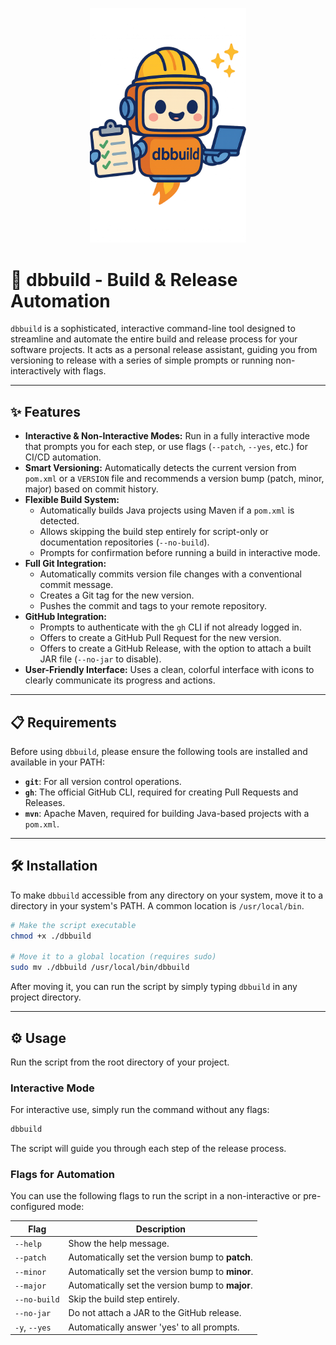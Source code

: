 <p align="center">
  <img src="./assets/logo.png" alt="dbbuild logo" width="250"/>
</p>

# 🚀 dbbuild - Build & Release Automation

`dbbuild` is a sophisticated, interactive command-line tool designed to streamline and automate the entire build and release process for your software projects. It acts as a personal release assistant, guiding you from versioning to release with a series of simple prompts or running non-interactively with flags.

---

## ✨ Features

- **Interactive & Non-Interactive Modes:** Run in a fully interactive mode that prompts you for each step, or use flags (`--patch`, `--yes`, etc.) for CI/CD automation.
- **Smart Versioning:** Automatically detects the current version from `pom.xml` or a `VERSION` file and recommends a version bump (patch, minor, major) based on commit history.
- **Flexible Build System:**
    - Automatically builds Java projects using Maven if a `pom.xml` is detected.
    - Allows skipping the build step entirely for script-only or documentation repositories (`--no-build`).
    - Prompts for confirmation before running a build in interactive mode.
- **Full Git Integration:**
    - Automatically commits version file changes with a conventional commit message.
    - Creates a Git tag for the new version.
    - Pushes the commit and tags to your remote repository.
- **GitHub Integration:**
    - Prompts to authenticate with the `gh` CLI if not already logged in.
    - Offers to create a GitHub Pull Request for the new version.
    - Offers to create a GitHub Release, with the option to attach a built JAR file (`--no-jar` to disable).
- **User-Friendly Interface:** Uses a clean, colorful interface with icons to clearly communicate its progress and actions.

---

## 📋 Requirements

Before using `dbbuild`, please ensure the following tools are installed and available in your PATH:

- **`git`**: For all version control operations.
- **`gh`**: The official GitHub CLI, required for creating Pull Requests and Releases.
- **`mvn`**: Apache Maven, required for building Java-based projects with a `pom.xml`.

---

## 🛠️ Installation

To make `dbbuild` accessible from any directory on your system, move it to a directory in your system's PATH. A common location is `/usr/local/bin`.

```bash
# Make the script executable
chmod +x ./dbbuild

# Move it to a global location (requires sudo)
sudo mv ./dbbuild /usr/local/bin/dbbuild
```

After moving it, you can run the script by simply typing `dbbuild` in any project directory.

---

## ⚙️ Usage

Run the script from the root directory of your project.

### Interactive Mode

For interactive use, simply run the command without any flags:

```bash
dbbuild
```

The script will guide you through each step of the release process.

### Flags for Automation

You can use the following flags to run the script in a non-interactive or pre-configured mode:

| Flag         | Description                                    |
|--------------|------------------------------------------------|
| `--help`     | Show the help message.                         |
| `--patch`    | Automatically set the version bump to **patch**.   |
| `--minor`    | Automatically set the version bump to **minor**.   |
| `--major`    | Automatically set the version bump to **major**.   |
| `--no-build` | Skip the build step entirely.                  |
| `--no-jar`   | Do not attach a JAR to the GitHub release.     |
| `-y`, `--yes`  | Automatically answer 'yes' to all prompts.     |

